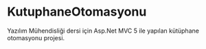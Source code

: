 # KutuphaneOtomasyonu
Yazılım Mühendisliği dersi için Asp.Net MVC 5 ile yapılan kütüphane otomasyonu projesi.
